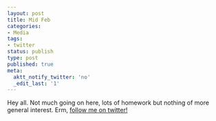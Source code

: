 ```yaml
---
layout: post
title: Mid Feb
categories:
- Media
tags:
- twitter
status: publish
type: post
published: true
meta:
  aktt_notify_twitter: 'no'
  _edit_last: '1'
---
```

Hey all. Not much going on here, lots of homework but nothing of more general interest. Erm, <a href="http://twitter.com/skinofstars">follow me on twitter!</a>
